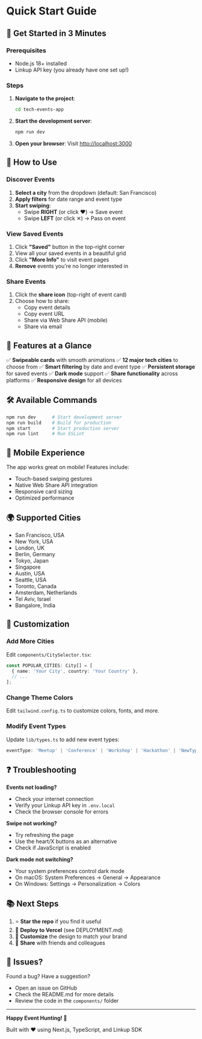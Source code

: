 # Quick Start Guide

## 🚀 Get Started in 3 Minutes

### Prerequisites
- Node.js 18+ installed
- Linkup API key (you already have one set up!)

### Steps

1. **Navigate to the project**:
   ```bash
   cd tech-events-app
   ```

2. **Start the development server**:
   ```bash
   npm run dev
   ```

3. **Open your browser**:
   Visit [http://localhost:3000](http://localhost:3000)

## 🎯 How to Use

### Discover Events
1. **Select a city** from the dropdown (default: San Francisco)
2. **Apply filters** for date range and event type
3. **Start swiping**:
   - Swipe **RIGHT** (or click ❤️) → Save event
   - Swipe **LEFT** (or click ✕) → Pass on event

### View Saved Events
1. Click **"Saved"** button in the top-right corner
2. View all your saved events in a beautiful grid
3. Click **"More Info"** to visit event pages
4. **Remove** events you're no longer interested in

### Share Events
1. Click the **share icon** (top-right of event card)
2. Choose how to share:
   - Copy event details
   - Copy event URL
   - Share via Web Share API (mobile)
   - Share via email

## 🎨 Features at a Glance

✅ **Swipeable cards** with smooth animations
✅ **12 major tech cities** to choose from
✅ **Smart filtering** by date and event type
✅ **Persistent storage** for saved events
✅ **Dark mode** support
✅ **Share functionality** across platforms
✅ **Responsive design** for all devices

## 🛠️ Available Commands

```bash
npm run dev      # Start development server
npm run build    # Build for production
npm start        # Start production server
npm run lint     # Run ESLint
```

## 📱 Mobile Experience

The app works great on mobile! Features include:
- Touch-based swiping gestures
- Native Web Share API integration
- Responsive card sizing
- Optimized performance

## 🌍 Supported Cities

- San Francisco, USA
- New York, USA
- London, UK
- Berlin, Germany
- Tokyo, Japan
- Singapore
- Austin, USA
- Seattle, USA
- Toronto, Canada
- Amsterdam, Netherlands
- Tel Aviv, Israel
- Bangalore, India

## 🔧 Customization

### Add More Cities
Edit `components/CitySelector.tsx`:
```typescript
const POPULAR_CITIES: City[] = [
  { name: 'Your City', country: 'Your Country' },
  // ...
];
```

### Change Theme Colors
Edit `tailwind.config.ts` to customize colors, fonts, and more.

### Modify Event Types
Update `lib/types.ts` to add new event types:
```typescript
eventType: 'Meetup' | 'Conference' | 'Workshop' | 'Hackathon' | 'NewType';
```

## ❓ Troubleshooting

**Events not loading?**
- Check your internet connection
- Verify your Linkup API key in `.env.local`
- Check the browser console for errors

**Swipe not working?**
- Try refreshing the page
- Use the heart/X buttons as an alternative
- Check if JavaScript is enabled

**Dark mode not switching?**
- Your system preferences control dark mode
- On macOS: System Preferences → General → Appearance
- On Windows: Settings → Personalization → Colors

## 📚 Next Steps

1. ⭐ **Star the repo** if you find it useful
2. 🚀 **Deploy to Vercel** (see DEPLOYMENT.md)
3. 🎨 **Customize** the design to match your brand
4. 🔗 **Share** with friends and colleagues

## 🐛 Issues?

Found a bug? Have a suggestion?
- Open an issue on GitHub
- Check the README.md for more details
- Review the code in the `components/` folder

---

**Happy Event Hunting! 🎉**

Built with ❤️ using Next.js, TypeScript, and Linkup SDK
